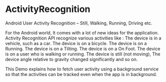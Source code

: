 # ActivityRecognition
Android User Activity Recognition – Still, Walking, Running, Driving etc.

For the Android world, It comes with a lot of new ideas for the application. Activity Recognition API recognize various activities like :
The device is in a vehicle, such as a car.
The device is on a bicycle.
The device is on a Running.
The device is on a Tilting.
The device is on a On Foot.
The device is on a user who is walking or running.
The device is still (not moving),
The device angle relative to gravity changed significantly and so on.

This Demo explains how to fetch user activity using a background service so that the activities can be tracked even when the app is in background.


